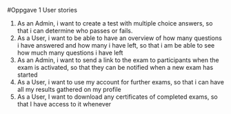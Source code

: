 #Oppgave 1 User stories

1. As an Admin, i want to create a test with multiple choice answers, so that i can determine who passes or fails.
2. As a User, i want to be able to have an overview of how many questions i have answered and how many i have left, so that i am be able to see how much many questions i have left
3. As an Admin, i want to send a link to the exam to participants when the exam is activated, so that they can be notified when a new exam has started 
4. As a User, i want to use my account for further exams, so that i can have all my results gathered on my profile
5. As a User, I want to download any certificates of completed exams, so that I have access to it whenever
